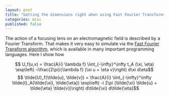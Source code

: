 ```yaml
---
layout: post
title: "Getting the dimensions right when using Fast Fourier Transforms to simulate Fourier Optics"
categories: misc
published: false
---
```


The action of a focusing lens on an electromagnetic field is described by a Fourier Transform. That makes it very easy to simulate via the [Fast Fourier Transform algorithm](https://en.wikipedia.org/wiki/Fast_Fourier_transform), which is available in many important programming languages. Here I show how 

$$ U_f(u,v) = \frac{A}{i \lambda f} \iint_{-\infty}^\infty t_A (\xi, \eta) \exp\left( -i\frac{2\pi}{\lambda f} (\xi u + \eta v)\right) d\xi d\eta$$
$$ \tilde{U}_f(\tilde{u}, \tilde{v}) = \frac{A}{i} \iint_{-\infty}^\infty \tilde{t}_A(\tilde{\xi}, \tilde{\eta}) \exp\left( -i 2\pi (\tilde{\xi} \tilde{u} + \tilde{\eta} \tilde{v})\right) d\tilde{\xi} d\tilde{\eta}$$
